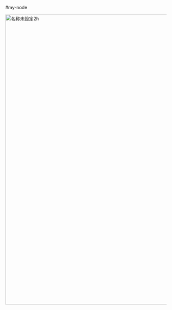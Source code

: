 #my-node

<img width="904" alt="名称未設定2h" src="https://user-images.githubusercontent.com/96198088/178055242-b6764657-43c4-4004-ad89-e56abb7e33e6.png">
